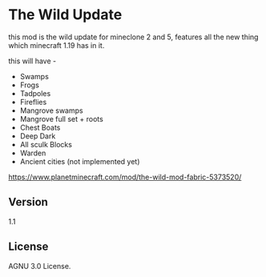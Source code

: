 # The Wild Update
this mod is the wild update for mineclone 2 and 5, features all the new thing which minecraft 1.19 has in it.

this will have -
- Swamps
- Frogs
- Tadpoles
- Fireflies
- Mangrove swamps
- Mangrove full set + roots
- Chest Boats
- Deep Dark
- All sculk Blocks
- Warden
- Ancient cities (not implemented yet)﻿

https://www.planetminecraft.com/mod/the-wild-mod-fabric-5373520/

## Version
1.1

## License
AGNU 3.0 License.
